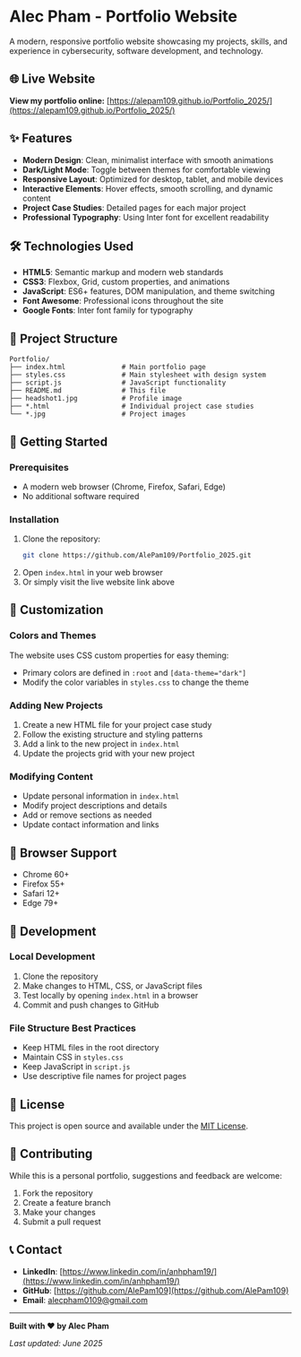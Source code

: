 # Alec Pham - Portfolio Website

A modern, responsive portfolio website showcasing my projects, skills, and experience in cybersecurity, software development, and technology.

## 🌐 Live Website

**View my portfolio online:** [https://alepam109.github.io/Portfolio_2025/](https://alepam109.github.io/Portfolio_2025/)

## ✨ Features

- **Modern Design**: Clean, minimalist interface with smooth animations
- **Dark/Light Mode**: Toggle between themes for comfortable viewing
- **Responsive Layout**: Optimized for desktop, tablet, and mobile devices
- **Interactive Elements**: Hover effects, smooth scrolling, and dynamic content
- **Project Case Studies**: Detailed pages for each major project
- **Professional Typography**: Using Inter font for excellent readability

## 🛠️ Technologies Used

- **HTML5**: Semantic markup and modern web standards
- **CSS3**: Flexbox, Grid, custom properties, and animations
- **JavaScript**: ES6+ features, DOM manipulation, and theme switching
- **Font Awesome**: Professional icons throughout the site
- **Google Fonts**: Inter font family for typography

## 📁 Project Structure

```
Portfolio/
├── index.html              # Main portfolio page
├── styles.css              # Main stylesheet with design system
├── script.js               # JavaScript functionality
├── README.md               # This file
├── headshot1.jpg           # Profile image
├── *.html                  # Individual project case studies
└── *.jpg                   # Project images
```

## 🚀 Getting Started

### Prerequisites
- A modern web browser (Chrome, Firefox, Safari, Edge)
- No additional software required

### Installation
1. Clone the repository:
   ```bash
   git clone https://github.com/AlePam109/Portfolio_2025.git
   ```
2. Open `index.html` in your web browser
3. Or simply visit the live website link above

## 🎨 Customization

### Colors and Themes
The website uses CSS custom properties for easy theming:
- Primary colors are defined in `:root` and `[data-theme="dark"]`
- Modify the color variables in `styles.css` to change the theme

### Adding New Projects
1. Create a new HTML file for your project case study
2. Follow the existing structure and styling patterns
3. Add a link to the new project in `index.html`
4. Update the projects grid with your new project

### Modifying Content
- Update personal information in `index.html`
- Modify project descriptions and details
- Add or remove sections as needed
- Update contact information and links

## 📱 Browser Support

- Chrome 60+
- Firefox 55+
- Safari 12+
- Edge 79+

## 🔧 Development

### Local Development
1. Clone the repository
2. Make changes to HTML, CSS, or JavaScript files
3. Test locally by opening `index.html` in a browser
4. Commit and push changes to GitHub

### File Structure Best Practices
- Keep HTML files in the root directory
- Maintain CSS in `styles.css`
- Keep JavaScript in `script.js`
- Use descriptive file names for project pages

## 📄 License

This project is open source and available under the [MIT License](LICENSE).

## 🤝 Contributing

While this is a personal portfolio, suggestions and feedback are welcome:
1. Fork the repository
2. Create a feature branch
3. Make your changes
4. Submit a pull request

## 📞 Contact

- **LinkedIn**: [https://www.linkedin.com/in/anhpham19/](https://www.linkedin.com/in/anhpham19/)
- **GitHub**: [https://github.com/AlePam109](https://github.com/AlePam109)
- **Email**: alecpham0109@gmail.com

---

**Built with ❤️ by Alec Pham**

*Last updated: June 2025* 
